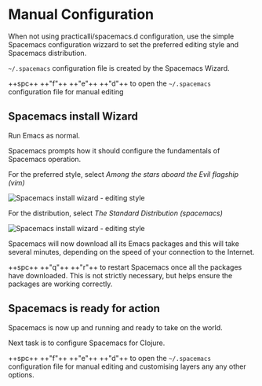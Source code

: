 # Manual Configuration

When not using practicalli/spacemacs.d configuration, use the simple Spacemacs configuration wizzard to set the preferred editing style and Spacemacs distribution.

`~/.spacemacs` configuration file is created by the Spacemacs Wizard.

++spc++ ++"f"++ ++"e"++ ++"d"++ to open the `~/.spacemacs` configuration file for manual editing


## Spacemacs install Wizard

Run Emacs as normal.

Spacemacs prompts how it should configure the fundamentals of Spacemacs operation.

For the preferred style, select *Among the stars aboard the Evil flagship (vim)*

![Spacemacs install wizard - editing style](/images/spacemacs-install-wizard-editing-style.png)

For the distribution, select *The Standard Distribution (spacemacs)*

![Spacemacs install wizard - editing style](/images/spacemacs-install-wizard-distribution.png)


Spacemacs will now download all its Emacs packages and this will take several minutes, depending on the speed of your connection to the Internet.

++spc++ ++"q"++ ++"r"++ to restart Spacemacs once all the packages have downloaded.  This is not strictly necessary, but helps ensure the packages are working correctly.


## Spacemacs is ready for action

Spacemacs is now up and running and ready to take on the world.

Next task is to configure Spacemacs for Clojure.

++spc++ ++"f"++ ++"e"++ ++"d"++ to open the `~/.spacemacs` configuration file for manual editing and customising layers any any other options.
